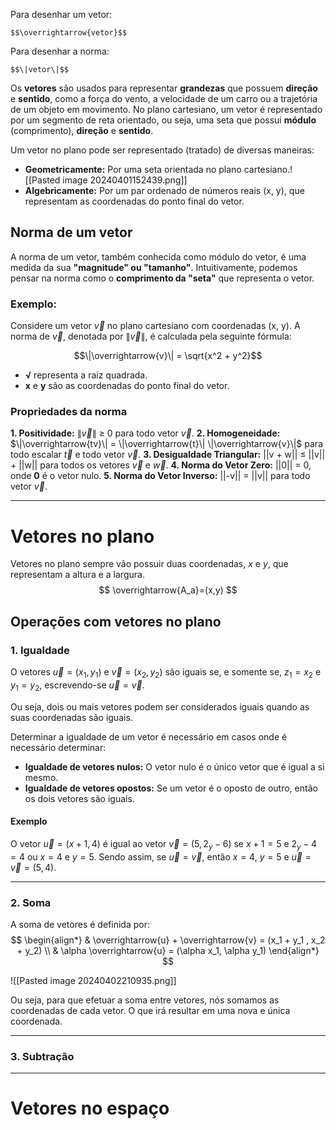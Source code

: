 Para desenhar um vetor:
```
$$\overrightarrow{vetor}$$
```

Para desenhar a norma:

```
$$\|vetor\|$$
```
Os **vetores** são usados para representar **grandezas** que possuem **direção** e **sentido**, como a força do vento, a velocidade de um carro ou a trajetória de um objeto em movimento.
No plano cartesiano, um vetor é representado por um segmento de reta orientado, ou seja, uma seta que possui **módulo** (comprimento), **direção** e **sentido**.

Um vetor no plano pode ser representado (tratado) de diversas maneiras:
- **Geometricamente:** Por uma seta orientada no plano cartesiano.![[Pasted image 20240401152439.png]]
- **Algebricamente:** Por um par ordenado de números reais (x, y), que representam as coordenadas do ponto final do vetor.

## Norma de um vetor

A norma de um vetor, também conhecida como módulo do vetor, é uma medida da sua **"magnitude" ou "tamanho"**. Intuitivamente, podemos pensar na norma como o **comprimento da "seta"** que representa o vetor.

### Exemplo:
Considere um vetor $\overrightarrow{v}$ no plano cartesiano com coordenadas (x, y). A norma de $\overrightarrow{v}$, denotada por $\|\overrightarrow{v}\|$, é calculada pela seguinte fórmula:

$$\|\overrightarrow{v}\| = \sqrt{x^2 + y^2}$$
- **√** representa a raiz quadrada.
- **x** e **y** são as coordenadas do ponto final do vetor.
### Propriedades da norma
**1. Positividade:** $\|\overrightarrow{v}\|$ ≥ 0 para todo vetor $\overrightarrow{v}$.
**2. Homogeneidade:**  $\|\overrightarrow{tv}\| = \|\overrightarrow{t}\| \|\overrightarrow{v}\|$ para todo escalar $\overrightarrow{t}$ e todo vetor $\overrightarrow{v}$.
**3. Desigualdade Triangular:** ||v + w|| ≤ ||v|| + ||w|| para todos os vetores $\overrightarrow{v}$ e $\overrightarrow{w}$.
**4. Norma do Vetor Zero:** ||0|| = 0, onde **0** é o vetor nulo.
**5. Norma do Vetor Inverso:** ||-v|| = ||v|| para todo vetor $\overrightarrow{v}$.

----
# Vetores no plano

Vetores no plano sempre vão possuir duas coordenadas, $x$ e $y$, que representam a altura e a largura.
$$
\overrightarrow{A_a}=(x,y)
$$
## Operações com vetores no plano

### 1. Igualdade

O vetores $\overrightarrow{u} = (x_1, y_1)$ e $\overrightarrow{v} = (x_2, y_2)$ são iguais se, e somente se, $z_1 = x_2$ e $y_1=y_2$, escrevendo-se $\overrightarrow{u} = \overrightarrow{v}$.

Ou seja, dois ou mais vetores podem ser considerados iguais quando as suas coordenadas são iguais.

Determinar a igualdade de um vetor é necessário em casos onde é necessário determinar:
- **Igualdade de vetores nulos:** O vetor nulo é o único vetor que é igual a si mesmo.
- **Igualdade de vetores opostos:** Se um vetor é o oposto de outro, então os dois vetores são iguais.
#### Exemplo
O vetor $\overrightarrow{u} = (x + 1,4)$ é igual ao vetor $\overrightarrow{v} = (5, 2_y - 6)$ se $x + 1 = 5$ e $2_y - 4 = 4$ ou $x = 4$  e $y = 5$. Sendo assim, se $\overrightarrow{u} = \overrightarrow{v}$, então $x = 4$, $y = 5$ e $\overrightarrow{u} = \overrightarrow{v} = (5, 4)$.

----
### 2. Soma

A soma de vetores é definida por: 
$$
\begin{align*}
& \overrightarrow{u} + \overrightarrow{v} = (x_1 + y_1 , x_2 + y_2) \\
& \alpha \overrightarrow{u} = (\alpha x_1, \alpha y_1)
\end{align*}
$$

![[Pasted image 20240402210935.png]]

Ou seja, para que efetuar a soma entre vetores, nós somamos as coordenadas de cada vetor. O que irá resultar em uma nova e única coordenada.

---
### 3. Subtração

----
# Vetores no espaço